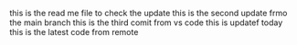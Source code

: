 this is the read me file to check the update
this is the second update frmo the main branch
this is the third comit from vs code
this is updatef today
this is the latest code  from  remote 
